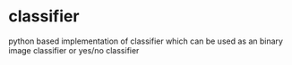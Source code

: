 # classifier
python based implementation of classifier which can be used as an binary image classifier or yes/no classifier 
